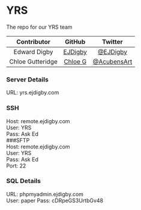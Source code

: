 YRS
=====

The repo for our YRS team

|    Contributor    |                         GitHub                        |                       Twitter                      |
|:-----------------:|:-----------------------------------------------------:|:--------------------------------------------------:|
| Edward Digby  |       [EJDigby](https://github.com/ejdigby)               | [@EJDigby](https://twitter.com/EJDigby)  |
| Chloe Gutteridge|       [Chloe G](https://github.com/ChloeG)        |   [@AcubensArt](https://twitter.com/AcubensArt)|  

### Server Details
URL: yrs.ejdigby.com  

### SSH  
Host: remote.ejdigby.com  
User: YRS  
Pass: Ask Ed  
###SFTP  
Host: remote.ejdigby.com  
User: YRS  
Pass: Ask Ed  
Port: 22  
### SQL Details
URL: phpmyadmin.ejdigby.com  
User: paper 
Pass: cDRpeGS3UrtbGv48
